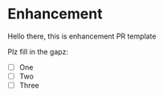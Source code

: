 # Enhancement

Hello there, this is enhancement PR template

Plz fill in the gapz:

 - [ ] One
 - [ ] Two
 - [ ] Three

